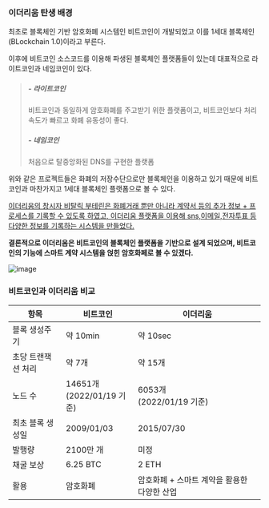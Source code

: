 ### 이더리움 탄생 배경

최초로 블록체인 기반 암호화폐 시스템인 비트코인이 개발되었고 이를 1세대 블록체인(BLockchain 1.0)이라고 부른다.

이후에 비트코인 소스코드를 이용해 파생된 블록체인 플랫폼들이 있는데 대표적으로 라이트코인과 네임코인이 있다.

> #####  - 라이트코인
>비트코인과 동일하게 암호화폐를 주고받기 위한 플랫폼이고, 비트코인보다 처리속도가 빠르고 화폐 유동성이 좋다.
>#####  - 네임코인
> 처음으로 탈중앙화된 DNS를 구현한 플랫폼


위와 같은 프로젝트들은 화폐의 저장수단으로만 블록체인을 이용하고 있기 때문에 비트코인과 마찬가지고 1세대 블록체인 플랫폼으로 볼 수 있다.


<u>이더리움의 창시자 비탈릭 부테린은 화폐거래 뿐만 아니라 계약서 등의 추가 정보 + 프로세스를 기록할 수 있도록 하였고,
이더리움 플랫폼을 이용해 sns,이메일,전자투표 등 다양한 정보를 기록하는 시스템을 만들었다.</u>

**결론적으로 이더리움은 비트코인의 블록체인 플랫폼을 기반으로 설계 되었으며, 비트코인의 기능에 스마트 계약 시스템을 얹힌 암호화페로 볼 수 있겠다.**

![image](https://user-images.githubusercontent.com/85658044/150097458-592c7c31-ee83-43fa-a295-84677807c527.png)

### 비트코인과 이더리움 비교
|항목|비트코인 |이더리움 |
|-|-|-|
|블록 생성주기 | 약 10min | 약 10sec|
|초당 트랜잭션 처리| 약 7개 | 약 15개|
| 노드 수 | 14651개<br>(2022/01/19 기준) | 6053개<br>(2022/01/19 기준) |
|최초 블록 생성일 | 2009/01/03 | 2015/07/30|
|발행량 | 2100만 개 | 미정 |
|채굴 보상 | 6.25 BTC|  2 ETH |
|활용 | 암호화폐 | 암호화폐 + 스마트 계약을 활용한 다양한 산업|
